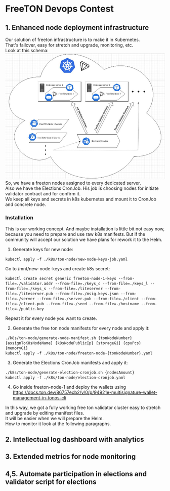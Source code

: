 # FreeTON Devops Contest
## 1. Enhanced node deployment infrastructure
Our solution of freeton infrastructure is to make it in Kubernetes.  
That's failover, easy for stretch and upgrade, monitoring, etc.  
Look at this schema:
![schema](https://github.com/freeton-dreamteam/contest/blob/master/gallery/k8s-schema.jpg?raw=true)
So, we have a freeton nodes assigned to every dedicated server.  
Also we have the Elections CronJob. His job is choosing nodes for initiate validator contract and for confirm it.  
We keep all keys and secrets in k8s kubernetes and mount it to CronJob and concrete node.  
### Installation
This is our working concept. And maybe installation is little bit not easy now, because you need to prepare and use raw k8s
manifests. But if the community will accept our solution we have plans for rework it to the Helm.  

1. Generate keys for new node:
```
kubectl apply -f ./k8s/ton-node/new-node-keys-job.yaml
```
Go to /mnt/new-node-keys and create k8s secret:
```
kubectl create secret generic freeton-node-1-keys --from-file=./validator.addr --from-file=./keys_c --from-file=./keys_l --from-file=./keys_s --from-file=./liteserver --from-file=./liteserver.pub --from-file=./msig.keys.json --from-file=./server --from-file=./server.pub --from-file=./client --from-file=./client.pub --from-file=./seed --from-file=./hostname --from-file=./public.key
```
Repeat it for every node you want to create.  

2. Generate the free ton node manifests for every node and apply it:
```
./k8s/ton-node/generate-node-manifest.sh {tonNodeNumber} {assignToK8sNodeName} {k8sNodePublicIp} {storageGi} {cpuPcs} {memoryGi}
kubectl apply -f ./k8s/ton-node/freeton-node-{tonNodeNumber}.yaml
```
3. Generate the Elections CronJob manifests and apply it:
```
./k8s/ton-node/generate-election-cronjob.sh {nodesAmount}
kubectl apply -f ./k8s/ton-node/election-cronjob.yaml
```
4. Go inside freeton-node-1 and deploy the wallets using 
https://docs.ton.dev/86757ecb2/v/0/p/94921e-multisignature-wallet-management-in-tonos-cli


In this way, we got a fully working free ton validator cluster easy to stretch and upgrade by editing manifest files.  
It will be easier when we will prepare the Helm.  
How to monitor it look at the following paragraphs.

## 2. Intellectual log dashboard with analytics
## 3. Extended metrics for node monitoring
## 4,5. Automate participation in elections and validator script for elections
